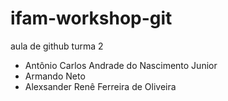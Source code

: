 # ifam-workshop-git

aula de github turma 2

- Antônio Carlos Andrade do Nascimento Junior
- Armando Neto
- Alexsander Renê Ferreira de Oliveira
